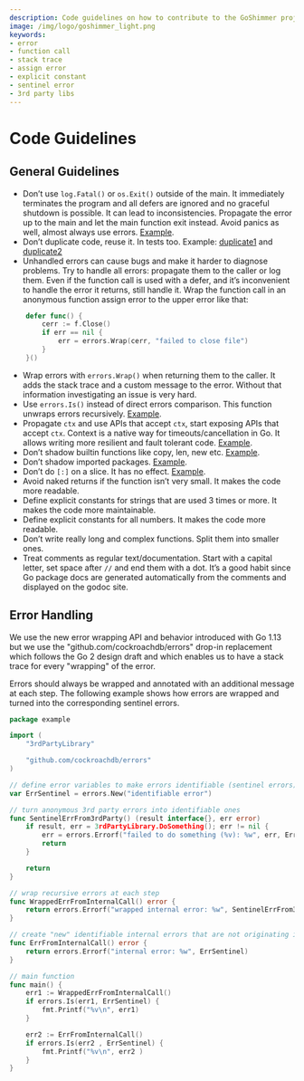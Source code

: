 ```yaml
---
description: Code guidelines on how to contribute to the GoShimmer project.   
image: /img/logo/goshimmer_light.png
keywords:
- error
- function call
- stack trace
- assign error
- explicit constant
- sentinel error
- 3rd party libs
---
```

# Code Guidelines

## General Guidelines

- Don’t use `log.Fatal()` or `os.Exit()` outside of the main. It immediately terminates the program and all defers are ignored and no graceful shutdown is possible. It can lead to inconsistencies. Propagate the error up to the main and let the main function exit instead. Avoid panics as well, almost always use errors. [Example](https://github.com/iotaledger/goshimmer/blob/f75ce47eeaa3bf930b368754ac24b72f768a5964/plugins/autopeering/autopeering.go#L135).
- Don’t duplicate code, reuse it. In tests too. Example: [duplicate1](https://github.com/iotaledger/goshimmer/blob/f75ce47eeaa3bf930b368754ac24b72f768a5964/packages/ledgerstate/branch_dag.go#L969) and [duplicate2](https://github.com/iotaledger/goshimmer/blob/f75ce47eeaa3bf930b368754ac24b72f768a5964/packages/ledgerstate/branch_dag.go#L1053)
- Unhandled errors can cause bugs and make it harder to diagnose problems. Try to handle all errors: propagate them to the caller or log them. Even if the function call is used with a defer, and it’s inconvenient to handle the error it returns, still handle it. Wrap the function call in an anonymous function assign error to the upper error  like that:
```go
    defer func() {
        cerr := f.Close()
        if err == nil {
            err = errors.Wrap(cerr, "failed to close file")
        }
    }()
```
- Wrap errors with `errors.Wrap()` when returning them to the caller. It adds the stack trace and a custom message to the error. Without that information investigating an issue is very hard.
- Use `errors.Is()` instead of direct errors comparison. This function unwraps errors recursively. [Example](https://github.com/iotaledger/goshimmer/pull/1113/files#diff-05fdc081489a8d5a61224d812f9bbd7bc77edf9769ed00d95ea024d2a44a699aL62).
- Propagate `ctx` and use APIs that accept `ctx`, start exposing APIs that accept `ctx`. Context is a native way for timeouts/cancellation in Go. It allows writing more resilient and fault tolerant code. [Example](https://github.com/iotaledger/goshimmer/pull/1113/files#diff-f2820ed0d3d4d9ea05b78b1dd3978dbcf9401c8caaa8cc40cc1c0342a55379fcL35).
- Don’t shadow builtin functions like copy, len, new etc. [Example](https://github.com/iotaledger/goshimmer/pull/1113/files#diff-f07268750a44da26386469c1b1e93574a678c3d418fce9e1f186d5f1991a92eaL14).
- Don’t shadow imported packages. [Example](https://github.com/iotaledger/goshimmer/blob/f75ce47eeaa3bf930b368754ac24b72f768a5964/plugins/webapi/value/sendtransactionbyjson.go#L172).
- Don’t do `[:]` on a slice. It has no effect. [Example](https://github.com/iotaledger/goshimmer/pull/1113/files#diff-299a1ac5fa09739ea07b7c806ee2785d83eea110f8af143dbc853a25e4819116L133).
- Avoid naked returns if the function isn’t very small. It makes the code more readable.
- Define explicit constants for strings that are used 3 times or more. It makes the code more maintainable.
- Define explicit constants for all numbers. It makes the code more readable.
- Don’t write really long and complex functions. Split them into smaller ones.
- Treat comments as regular text/documentation. Start with a capital letter, set space after `//` and end them with a dot. It’s a good habit since Go package docs are generated automatically from the comments and displayed on the godoc site.

## Error Handling

We use the new error wrapping API and behavior introduced with Go 1.13 but we use the "github.com/cockroachdb/errors" drop-in replacement which follows the Go 2 design draft and which enables us to have a stack trace for every "wrapping" of the error.

Errors should always be wrapped and annotated with an additional message at each step. The following example shows how errors are wrapped and turned into the corresponding sentinel errors.

```go
package example

import (
    "3rdPartyLibrary"

    "github.com/cockroachdb/errors"
)

// define error variables to make errors identifiable (sentinel errors)
var ErrSentinel = errors.New("identifiable error")

// turn anonymous 3rd party errors into identifiable ones
func SentinelErrFrom3rdParty() (result interface{}, err error)
    if result, err = 3rdPartyLibrary.DoSomething(); err != nil {
        err = errors.Errorf("failed to do something (%v): %w", err, ErrSentinel)
        return
    }

    return
}

// wrap recursive errors at each step
func WrappedErrFromInternalCall() error {
    return errors.Errorf("wrapped internal error: %w", SentinelErrFrom3rdParty())
}

// create "new" identifiable internal errors that are not originating in 3rd party libs
func ErrFromInternalCall() error {
    return errors.Errorf("internal error: %w", ErrSentinel)
}

// main function
func main() {
    err1 := WrappedErrFromInternalCall()
    if errors.Is(err1, ErrSentinel) {
        fmt.Printf("%v\n", err1)
    }

    err2 := ErrFromInternalCall()
    if errors.Is(err2 , ErrSentinel) {
        fmt.Printf("%v\n", err2 )
    }
}
```
